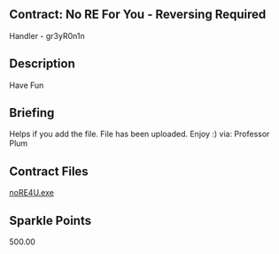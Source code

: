 ## Contract: No RE For You - Reversing Required
Handler - gr3yR0n1n

## Description
Have Fun

## Briefing
Helps if you add the file. File has been uploaded. Enjoy :) via: Professor Plum

## Contract Files
[noRE4U.exe](files/noRE4U.exe)

## Sparkle Points
500.00 
